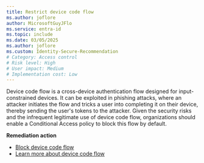 ```yaml
---
title: Restrict device code flow
ms.author: joflore
author: MicrosoftGuyJFlo
ms.service: entra-id
ms.topic: include
ms.date: 03/05/2025
ms.author: joflore
ms.custom: Identity-Secure-Recommendation
# Category: Access control
# Risk level: High
# User impact: Medium
# Implementation cost: Low
---
```

Device code flow is a cross-device authentication flow designed for input-constrained devices. It can be exploited in phishing attacks, where an attacker initiates the flow and tricks a user into completing it on their device, thereby sending the user's tokens to the attacker. Given the security risks and the infrequent legitimate use of device code flow, organizations should enable a Conditional Access policy to block this flow by default.

**Remediation action**

- [Block device code flow](/entra/identity/conditional-access/policy-block-authentication-flows#device-code-flow-policies)
- [Learn more about device code flow](/entra/identity/conditional-access/concept-authentication-flows#device-code-flow)
